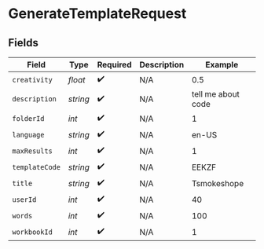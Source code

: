 # GenerateTemplateRequest


## Fields

| Field              | Type               | Required           | Description        | Example            |
| ------------------ | ------------------ | ------------------ | ------------------ | ------------------ |
| `creativity`       | *float*            | :heavy_check_mark: | N/A                | 0.5                |
| `description`      | *string*           | :heavy_check_mark: | N/A                | tell me about code |
| `folderId`         | *int*              | :heavy_check_mark: | N/A                | 1                  |
| `language`         | *string*           | :heavy_check_mark: | N/A                | en-US              |
| `maxResults`       | *int*              | :heavy_check_mark: | N/A                | 1                  |
| `templateCode`     | *string*           | :heavy_check_mark: | N/A                | EEKZF              |
| `title`            | *string*           | :heavy_check_mark: | N/A                | Tsmokeshope        |
| `userId`           | *int*              | :heavy_check_mark: | N/A                | 40                 |
| `words`            | *int*              | :heavy_check_mark: | N/A                | 100                |
| `workbookId`       | *int*              | :heavy_check_mark: | N/A                | 1                  |
